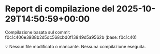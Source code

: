 # Report di compilazione del 2025-10-29T14:50:59+00:00

Compilazione basata sul commit f0c1c406e3938b2d5dc568cbd0f13849d5a9562b (base: f0c1c40)

💡 Nessun file modificato o mancante. Nessuna compilazione eseguita.
